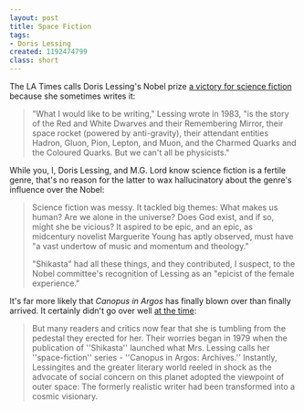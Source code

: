 ```yaml
---
layout: post
title: Space Fiction
tags:
- Doris Lessing
created: 1192474799
class: short
---
```

The LA Times calls Doris Lessing's Nobel prize [a victory for science fiction](http://www.latimes.com/entertainment/la-et-lessing15oct15,0,4487666.story) because she sometimes writes it:

> "What I would like to be writing," Lessing wrote in 1983, "is the story of the Red and White Dwarves and their Remembering Mirror, their space rocket (powered by anti-gravity), their attendant entities Hadron, Gluon, Pion, Lepton, and Muon, and the Charmed Quarks and the Coloured Quarks.<!--break-->  But we can't all be physicists."

While you, I, Doris Lessing, and M.G. Lord know science fiction is a fertile genre, that's no reason for the latter to wax hallucinatory about the genre's influence over the Nobel:

> Science fiction was messy. It tackled big themes: What makes us human? Are we alone in the universe? Does God exist, and if so, might she be vicious? It aspired to be epic, and an epic, as midcentury novelist Marguerite Young has aptly observed, must have "a vast undertow of music and momentum and theology."
>
> "Shikasta" had all these things, and they contributed, I suspect, to the Nobel committee's recognition of Lessing as an "epicist of the female experience."

It's far more likely that *Canopus in Argos* has finally blown over than finally arrived.  It certainly didn't go over well [at the time](http://www.nytimes.com/books/99/01/10/specials/lessing-space.html):

> But many readers and critics now fear that she is tumbling from the pedestal they erected for her. Their worries began in 1979 when the publication of ''Shikasta'' launched what Mrs. Lessing calls her ''space-fiction'' series - ''Canopus in Argos: Archives.'' Instantly, Lessingites and the greater literary world reeled in shock as the advocate of social concern on this planet adopted the viewpoint of outer space: The formerly realistic writer had been transformed into a cosmic visionary.
